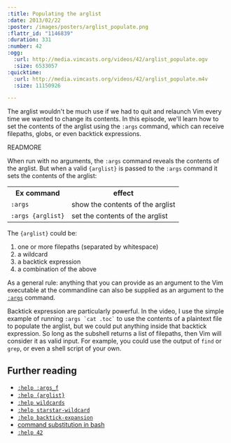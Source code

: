 ```yaml
--- 
:title: Populating the arglist
:date: 2013/02/22
:poster: /images/posters/arglist_populate.png
:flattr_id: "1146839"
:duration: 331
:number: 42
:ogg: 
  :url: http://media.vimcasts.org/videos/42/arglist_populate.ogv
  :size: 6533057
:quicktime: 
  :url: http://media.vimcasts.org/videos/42/arglist_populate.m4v
  :size: 11150926

---
```


The arglist wouldn't be much use if we had to quit and relaunch Vim every time we wanted to change its contents. In this episode, we'll learn how to set the contents of the arglist using the `:args` command, which can receive filepaths, globs, or even backtick expressions.

READMORE


When run with no arguments, the `:args` command reveals the contents of the arglist. But when a valid `{arglist}` is passed to the `:args` command it sets the contents of the arglist:

<table>
   <tr>
       <th>Ex command</th>
       <th>effect</th>
   </tr>
   <tr>
       <td><code>:args</code></td>
       <td>show the contents of the arglist</td>
   </tr>
   <tr>
       <td><code>:args {arglist}</code></td>
       <td>set the contents of the arglist</td>
   </tr>
</table>

The `{arglist}` could be:

1. one or more filepaths (separated by whitespace)
2. a wildcard
3. a backtick expression
4. a combination of the above

As a general rule: anything that you can provide as an argument to the Vim executable at the commandline can also be supplied as an argument to the [`:args`][args] command.

Backtick expression are particularly powerful. In the video, I use the simple example of running <code>:args \`cat .toc\`</code> to use the contents of a plaintext file to populate the arglist, but we could put anything inside that backtick expression. So long as the subshell returns a list of filepaths, then Vim will consider it as valid input.  For example, you could use the output of `find` or `grep`, or even a shell script of your own. 

## Further reading

* [`:help :args_f`][args]
* [`:help {arglist}`][arglist]
* [`:help wildcards`][wildcards]
* [`:help starstar-wildcard`][starstar]
* [`:help backtick-expansion`][backtick]
* [command substitution in bash](http://wiki.bash-hackers.org/syntax/expansion/cmdsubst)
* [`:help 42`](http://vimdoc.sourceforge.net/htmldoc/usr_42.html#42)

[args]: http://vimdoc.sourceforge.net/htmldoc/editing.html#:args_f
[arglist]: http://vimdoc.sourceforge.net/htmldoc/editing.html#{arglist}
[wildcards]: http://vimdoc.sourceforge.net/htmldoc/editing.html#wildcards
[starstar]: http://vimdoc.sourceforge.net/htmldoc/editing.html#starstar-wildcard
[backtick]: http://vimdoc.sourceforge.net/htmldoc/editing.html#backtick-expansion

